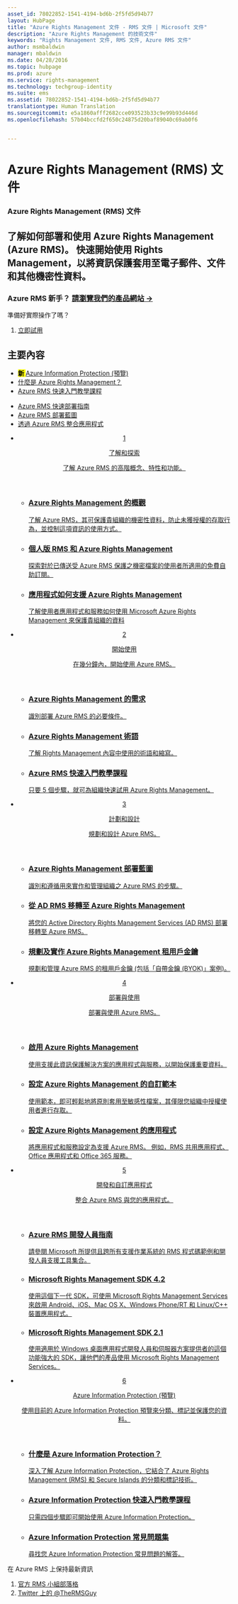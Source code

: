 ```yaml
---
asset_id: 78022852-1541-4194-bd6b-2f5fd5d94b77
layout: HubPage
title: "Azure Rights Management 文件 - RMS 文件 | Microsoft 文件"
description: "Azure Rights Management 的技術文件"
keywords: "Rights Management 文件, RMS 文件, Azure RMS 文件"
author: msmbaldwin
manager: mbaldwin
ms.date: 04/28/2016
ms.topic: hubpage
ms.prod: azure
ms.service: rights-management
ms.technology: techgroup-identity
ms.suite: ems
ms.assetid: 78022852-1541-4194-bd6b-2f5fd5d94b77
translationtype: Human Translation
ms.sourcegitcommit: e5a1860afff2682cce093523b33c9e99b93d446d
ms.openlocfilehash: 57b04bccfd2f650c24875d20baf89040c69ab0f6


---
```

# Azure Rights Management (RMS) 文件
<article id="main">
    <section id="hero-content">
      <h1>Azure Rights Management (RMS) 文件</h1>
      <h2>了解如何部署和使用 Azure Rights Management (Azure RMS)。 快速開始使用 Rights Management，以將資訊保護套用至電子郵件、文件和其他機密性資料。</h2>
      <h3>Azure RMS 新手？ <a href="http://go.microsoft.com/fwlink/?LinkId=816857" target="_blank">請瀏覽我們的產品網站 &rarr;</a></h3>
    </section>
    <aside class="alert section-border">
        <p>準備好實際操作了嗎？</p>
        <ol class="action-list">
            <li><a href="https://portal.office.com/Signup/Signup.aspx?&OfferId=A43415D3-404C-4df3-B31B-AAD28118A778&dl=RIGHTSMANAGEMENT&ali=1#0" target="_blank" class="button-bordered button-translucent">立即試用</a></li>
        </ol>
    </aside>
    <section id="featured" class="container">
      <h2 class="section-heading"><span class="icon icon-warning"></span> 主要內容</h2>
      <div class="features row">
        <ul class="column column-half">
          <li><mark><b>新 </b></mark> <a href="./information-protection/what-is-information-protection.md">Azure Information Protection (預覽)</a></li>
          <li><a href="./understand-explore/what-is-azure-rms.md">什麼是 Azure Rights Management？</a></li>
          <li><a href="./get-started/quick-start-tutorial.md">Azure RMS 快速入門教學課程</a></li>
        </ul>
        <ul class="column column-half">
          <li><a href="./get-started/rapid-deployment-guide.md">Azure RMS 快速部署指南</a></li>
          <li><a href="./plan-design/deployment-roadmap.md">Azure RMS 部署藍圖</a></li>
          <li><a href="./develop/developers-guide.md">透過 Azure RMS 整合應用程式</a></li>
        </ul>
      </div>
    </section>
    <div id="journeys">
      <section class="container">
        <ul class="journeys-list">
          <li class="journey-step">
            <header class="journey-step-header row">
              <a href="./understand-explore/azure-rights-management.md">
                <div class="title column-third">
                  <span class="step-number">1</span>
                  <p>了解和探索</p>
                </div>
                <p class="description column-two-thirds">了解 Azure RMS 的高階概念、特性和功能。</p>
              </a>
            </header>
            <section class="journey-step-elements content">
              <ul class="row">
                <li class="column-third">
                  <a href="./understand-explore/azure-rights-management.md">
                    <h3>Azure Rights Management 的概觀</h3>
                    <p>了解 Azure RMS，其可保護貴組織的機密性資料，防止未獲授權的存取行為，並控制這項資訊的使用方式。</p>
                  </a>
                </li>
                <li class="column-third">
                  <a href="./understand-explore/rms-for-individuals.md">
                    <h3>個人版 RMS 和 Azure Rights Management</h3>
                    <p>探索對於已傳送受 Azure RMS 保護之機密檔案的使用者所適用的免費自助訂閱。</p>
                  </a>
                </li>
                <li class="column-third">
                  <a href="./understand-explore/applications-support.md">
                    <h3>應用程式如何支援 Azure Rights Management</h3>
                    <p>了解使用者應用程式和服務如何使用 Microsoft Azure Rights Management 來保護貴組織的資料 </p>
                  </a>
                </li>
              </ul>
            </section>
          </li>
          <li class="journey-step">
            <header class="journey-step-header row">
              <a href="./get-started/requirements-azure-rms.md">
                <div class="title column-third">
                  <span class="step-number">2</span>
                  <p>開始使用</p>
                </div>
                <p class="description column-two-thirds">在幾分鐘內，開始使用 Azure RMS。</p>
              </a>
            </header>
            <section class="journey-step-elements content">
              <ul class="row">
                <li class="column-third">
                  <a href="./get-started/requirements-azure-rms.md">
                    <h3>Azure Rights Management 的需求</h3>
                    <p>識別部署 Azure RMS 的必要條件。</p>
                  </a>
                </li>
                <li class="column-third">
                  <a href="./get-started/terminology.md">
                    <h3>Azure Rights Management 術語</h3>
                    <p>了解 Rights Management 內容中使用的術語和縮寫。</p>
                  </a>
                </li>
                <li class="column-third">
                  <a href="./get-started/quick-start-tutorial.md">
                    <h3>Azure RMS 快速入門教學課程</h3>
                    <p>只要 5 個步驟，就可為組織快速試用 Azure Rights Management。</p>
                  </a>
                </li>
              </ul>
            </section>
          </li>
          <li class="journey-step">
            <header class="journey-step-header row">
              <a href="./plan-design/deployment-roadmap.md">
                <div class="title column-third">
                  <span class="step-number"> 3</span>
                  <p>計劃和設計</p>
                </div>
                <p class="description column-two-thirds">規劃和設計 Azure RMS。</p>
              </a>
            </header>
            <section class="journey-step-elements content">
              <ul class="row">
                <li class="column-third">
                  <a href="./plan-design/deployment-roadmap.md">
                    <h3>Azure Rights Management 部署藍圖</h3>
                    <p>識別和遵循用來實作和管理組織之 Azure RMS 的步驟。</p>
                  </a>
                </li>
                <li class="column-third">
                  <a href="./plan-design/migrate-from-ad-rms-to-azure-rms.md">
                    <h3>從 AD RMS 移轉至 Azure Rights Management</h3>
                    <p>將您的 Active Directory Rights Management Services (AD RMS) 部署移轉至 Azure RMS。</p>
                  </a>
                </li>
                <li class="column-third">
                  <a href="./plan-design/plan-implement-tenant-key.md">
                    <h3>規劃及實作 Azure Rights Management 租用戶金鑰</h3>
                    <p>規劃和管理 Azure RMS 的租用戶金鑰 (包括「自帶金鑰 (BYOK)」案例)。</p>
                  </a>
                </li>
              </ul>
            </section>
          </li>
          <li class="journey-step">
            <header class="journey-step-header row">
              <a href="./deploy-use/activate-service.md">
                <div class="title column-third">
                  <span class="step-number"> 4</span>
                  <p>部署與使用</p>
                </div>
                <p class="description column-two-thirds">部署與使用 Azure RMS。</p>
              </a>
            </header>
            <section class="journey-step-elements content">
              <ul class="row">
                 <li class="column-third">
                 <a href="./deploy-use/activate-service.md">
                    <h3>啟用 Azure Rights Management</h3>
                    <p>使用支援此資訊保護解決方案的應用程式與服務，以開始保護重要資料。</p>
                  </a>
                </li>
                <li class="column-third">
                  <a href="./deploy-use/configure-custom-templates.md">
                    <h3>設定 Azure Rights Management 的自訂範本</h3>
                    <p>使用範本，即可輕鬆地將原則套用至敏感性檔案，其僅限您組織中授權使用者進行存取。</p>
                 </a>
                </li>
                <li class="column-third">
                  <a href="./deploy-use/configure-applications.md">
                    <h3>設定 Azure Rights Management 的應用程式</h3>
                    <p>將應用程式和服務設定為支援 Azure RMS。 例如，RMS 共用應用程式、Office 應用程式和 Office 365 服務。</p>
                 </a>
                </li>
              </ul>
            </section>
          </li>
          <li class="journey-step">
            <header class="journey-step-header row">
              <a href="./develop/developers-guide.md">
                <div class="title column-third">
                  <span class="step-number"> 5</span>
                  <p>開發和自訂應用程式</p>
                </div>
                <p class="description column-two-thirds">整合 Azure RMS 與您的應用程式。
                </p>
              </a>
            </header>
            <section class="journey-step-elements content">
              <ul class="row">
                <li class="column-third">
                  <a href="./develop/developers-guide.md">
                    <h3>Azure RMS 開發人員指南</h3>
                    <p>請參閱 Microsoft 所提供且跨所有支援作業系統的 RMS 程式碼範例和開發人員支援工具集合。</p>
                  </a>
                </li>
                <li class="column-third">
                  <a href="./develop/active-directory-rights-management-services-multi-platform-thin-client-sdk-portal.md">
                    <h3>Microsoft Rights Management SDK 4.2</h3>
                    <p>使用這個下一代 SDK，可使用 Microsoft Rights Management Services 來啟用 Android、iOS、Mac OS X、Windows Phone/RT 和 Linux/C++ 裝置應用程式。</p>
                  </a>
                </li>
                <li class="column-third">
                  <a href="./develop/microsoft-information-protection-and-control-client-portal.md">
                    <h3>Microsoft Rights Management SDK 2.1</h3>
                    <p>使用適用於 Windows 桌面應用程式開發人員和伺服器方案提供者的這個功能強大的 SDK，讓他們的產品使用 Microsoft Rights Management Services。</p>
                  </a>
                </li>
              </ul>
            </section>
          <li class="journey-step">
            <header class="journey-step-header row">
              <a href="./information-protection/what-is-information-protection.md">
                <div class="title column-third">
                  <span class="step-number"> 6</span>
                  <p>Azure Information Protection (預覽)</p>
                </div>
                <p class="description column-two-thirds">使用目前的 Azure Information Protection 預覽來分類、標記並保護您的資料。
                </p>
              </a>
            </header>
            <section class="journey-step-elements content">
              <ul class="row">
                <li class="column-third">
                  <a href="./information-protection/what-is-information-protection.md">
                    <h3>什麼是 Azure Information Protection？</h3>
                    <p>深入了解 Azure Information Protection，它結合了 Azure Rights Management (RMS) 和 Secure Islands 的分類和標記技術。</p>
                  </a>
                </li>
                <li class="column-third">
                  <a href="./information-protection/infoprotect-quick-start-tutorial.md">
                    <h3>Azure Information Protection 快速入門教學課程</h3>
                    <p>只需四個步驟即可開始使用 Azure Information Protection。</p>
                  </a>
                </li>
                <li class="column-third">
                  <a href="./information-protection/faq.md">
                    <h3>Azure Information Protection 常見問題集</h3>
                    <p>尋找您 Azure Information Protection 常見問題的解答。</p>
                  </a>
                </li>
              </ul>
            </section>
          </li>
        </ul>
      </section>
    </div>
    <aside class="alert alert-social">
      <p>在 Azure RMS 上保持最新資訊 <ol class="action-list">
        <li><a href="http://blogs.technet.com/b/rms/" target="_blank" class="button-bordered button-translucent">官方 RMS 小組部落格</a></li>
        <li><a href="https://twitter.com/TheRMSGuy" target="_blank" class="button-bordered button-translucent">Twitter 上的 @TheRMSGuy</a></li>
      </ol>
    </aside>
</article>



<!--HONumber=Jul16_HO3-->


